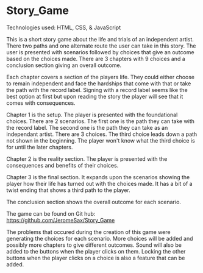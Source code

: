 # Story_Game
Technologies used: HTML, CSS, & JavaScript

This is a short story game about the life and trials of an independent artist. There two paths and one alternate route the user can take in this story. The user is presented with scenarios followed by choices that give an outcome based on the choices made. There are 3 chapters with 9 choices and a conclusion section giving an overall outcome. 

Each chapter covers a section of the players life. They could either choose to remain independent and face the hardships that come with that or take the path with the record label. Signing with a record label seems like the best option at first but upon reading the story the player will see that it comes with consequences.

Chapter 1 is the setup. The player is presented with the foundational choices. There are 2 scenarios. The first one is the path they can take with the record label. The second one is the path they can take as an independant artist. There are 3 choices. The third choice leads down a path not shown in the beginning. The player won't know what the third choice is for until the later chapters.

Chapter 2 is the reality section. The player is presented with the consequences and benefits of their choices.

Chapter 3 is the final section. It expands upon the scenarios showing the player how their life has turned out with the choices made. It has a bit of a twist ending that shows a third path to the player.

The conclusion section shows the overall outcome for each scenario.

The game can be found on Git hub: https://github.com/JeromeSax/Story_Game

The problems that occured during the creation of this game were generating the choices for each scenario. More choices will be added and possibly more chapters to give different outcomes. Sound will also be added to the buttons when the player clicks on them. Locking the other buttons when the player clicks on a choice is also a feature that can be added.
